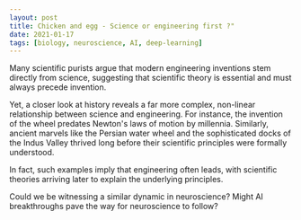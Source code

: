 ```yaml
---
layout: post
title: Chicken and egg - Science or engineering first ?"
date: 2021-01-17
tags: [biology, neuroscience, AI, deep-learning]
---
```



Many scientific purists argue that modern engineering inventions stem directly from science, suggesting that scientific theory is essential and must always precede invention.

Yet, a closer look at history reveals a far more complex, non-linear relationship between science and engineering. For instance, the invention of the wheel predates Newton's laws of motion by millennia. Similarly, ancient marvels like the Persian water wheel and the sophisticated docks of the Indus Valley thrived long before their scientific principles were formally understood.

In fact, such examples imply that engineering often leads, with scientific theories arriving later to explain the underlying principles.

Could we be witnessing a similar dynamic in neuroscience? Might AI breakthroughs pave the way for neuroscience to follow?
